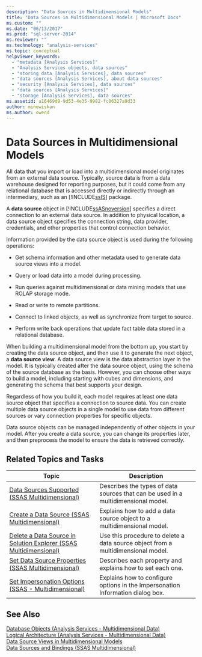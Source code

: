 ```yaml
---
description: "Data Sources in Multidimensional Models"
title: "Data Sources in Multidimensional Models | Microsoft Docs"
ms.custom: ""
ms.date: "06/13/2017"
ms.prod: "sql-server-2014"
ms.reviewer: ""
ms.technology: "analysis-services"
ms.topic: conceptual
helpviewer_keywords: 
  - "metadata [Analysis Services]"
  - "Analysis Services objects, data sources"
  - "storing data [Analysis Services], data sources"
  - "data sources [Analysis Services], about data sources"
  - "security [Analysis Services], data sources"
  - "data sources [Analysis Services]"
  - "storage [Analysis Services], data sources"
ms.assetid: a16469d9-9d53-4e35-9982-fc06327a9d33
author: minewiskan
ms.author: owend
---
```

# Data Sources in Multidimensional Models
  All data that you import or load into a multidimensional model originates from an external data source. Typically, source data is from a data warehouse designed for reporting purposes, but it could come from any relational database that is accessed directly or indirectly through an intermediary, such as an [!INCLUDE[ssIS](../../includes/ssis-md.md)] package.  
  
 A **data source** object in [!INCLUDE[ssASnoversion](../../includes/ssasnoversion-md.md)] specifies a direct connection to an external data source. In addition to physical location, a data source object specifies the connection string, data provider, credentials, and other properties that control connection behavior.  
  
 Information provided by the data source object is used during the following operations:  
  
-   Get schema information and other metadata used to generate data source views into a model.  
  
-   Query or load data into a model during processing.  
  
-   Run queries against multidimensional or data mining models that use ROLAP storage mode.  
  
-   Read or write to remote partitions.  
  
-   Connect to linked objects, as well as synchronize from target to source.  
  
-   Perform write back operations that update fact table data stored in a relational database.  
  
 When building a multidimensional model from the bottom up, you start by creating the data source object, and then use it to generate the next object, a **data source view**. A data source view is the data abstraction layer in the model. It is typically created after the data source object, using the schema of the source database as the basis. However, you can choose other ways to build a model, including starting with cubes and dimensions, and generating the schema that best supports your design.  
  
 Regardless of how you build it, each model requires at least one data source object that specifies a connection to source data. You can create multiple data source objects in a single model to use data from different sources or vary connection properties for specific objects.  
  
 Data source objects can be managed independently of other objects in your model. After you create a data source, you can change its properties later, and then preprocess the model to ensure the data is retrieved correctly.  
  
## Related Topics and Tasks  
  
|Topic|Description|  
|-----------|-----------------|  
|[Data Sources Supported &#40;SSAS Multidimensional&#41;](supported-data-sources-ssas-multidimensional.md)|Describes the types of data sources that can be used in a multidimensional model.|  
|[Create a Data Source &#40;SSAS Multidimensional&#41;](create-a-data-source-ssas-multidimensional.md)|Explains how to add a data source object to a multidimensional model.|  
|[Delete a Data Source in Solution Explorer &#40;SSAS Multidimensional&#41;](delete-a-data-source-in-solution-explorer-ssas-multidimensional.md)|Use this procedure to delete a data source object from a multidimensional model.|  
|[Set Data Source Properties &#40;SSAS Multidimensional&#41;](set-data-source-properties-ssas-multidimensional.md)|Describes each property and explains how to set each one.|  
|[Set Impersonation Options &#40;SSAS - Multidimensional&#41;](set-impersonation-options-ssas-multidimensional.md)|Explains how to configure options in the Impersonation Information dialog box.|  
  
## See Also  
 [Database Objects &#40;Analysis Services - Multidimensional Data&#41;](olap-logical/database-objects-analysis-services-multidimensional-data.md)   
 [Logical Architecture &#40;Analysis Services - Multidimensional Data&#41;](olap-logical/understanding-microsoft-olap-logical-architecture.md)   
 [Data Source Views in Multidimensional Models](data-source-views-in-multidimensional-models.md)   
 [Data Sources and Bindings &#40;SSAS Multidimensional&#41;](data-sources-and-bindings-ssas-multidimensional.md)  
  
  
